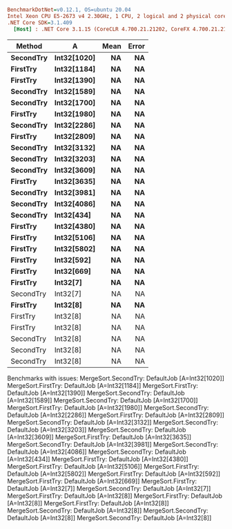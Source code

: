 ``` ini

BenchmarkDotNet=v0.12.1, OS=ubuntu 20.04
Intel Xeon CPU E5-2673 v4 2.30GHz, 1 CPU, 2 logical and 2 physical cores
.NET Core SDK=3.1.409
  [Host] : .NET Core 3.1.15 (CoreCLR 4.700.21.21202, CoreFX 4.700.21.21402), X64 RyuJIT


```
|    Method |           A | Mean | Error |
|---------- |------------ |-----:|------:|
| **SecondTry** | **Int32[1020]** |   **NA** |    **NA** |
|  **FirstTry** | **Int32[1184]** |   **NA** |    **NA** |
|  **FirstTry** | **Int32[1390]** |   **NA** |    **NA** |
| **SecondTry** | **Int32[1589]** |   **NA** |    **NA** |
| **SecondTry** | **Int32[1700]** |   **NA** |    **NA** |
|  **FirstTry** | **Int32[1980]** |   **NA** |    **NA** |
| **SecondTry** | **Int32[2286]** |   **NA** |    **NA** |
|  **FirstTry** | **Int32[2809]** |   **NA** |    **NA** |
| **SecondTry** | **Int32[3132]** |   **NA** |    **NA** |
| **SecondTry** | **Int32[3203]** |   **NA** |    **NA** |
| **SecondTry** | **Int32[3609]** |   **NA** |    **NA** |
|  **FirstTry** | **Int32[3635]** |   **NA** |    **NA** |
| **SecondTry** | **Int32[3981]** |   **NA** |    **NA** |
| **SecondTry** | **Int32[4086]** |   **NA** |    **NA** |
| **SecondTry** |  **Int32[434]** |   **NA** |    **NA** |
|  **FirstTry** | **Int32[4380]** |   **NA** |    **NA** |
|  **FirstTry** | **Int32[5106]** |   **NA** |    **NA** |
|  **FirstTry** | **Int32[5802]** |   **NA** |    **NA** |
|  **FirstTry** |  **Int32[592]** |   **NA** |    **NA** |
|  **FirstTry** |  **Int32[669]** |   **NA** |    **NA** |
|  **FirstTry** |    **Int32[7]** |   **NA** |    **NA** |
| SecondTry |    Int32[7] |   NA |    NA |
|  **FirstTry** |    **Int32[8]** |   **NA** |    **NA** |
|  FirstTry |    Int32[8] |   NA |    NA |
|  FirstTry |    Int32[8] |   NA |    NA |
| SecondTry |    Int32[8] |   NA |    NA |
| SecondTry |    Int32[8] |   NA |    NA |
| SecondTry |    Int32[8] |   NA |    NA |

Benchmarks with issues:
  MergeSort.SecondTry: DefaultJob [A=Int32[1020]]
  MergeSort.FirstTry: DefaultJob [A=Int32[1184]]
  MergeSort.FirstTry: DefaultJob [A=Int32[1390]]
  MergeSort.SecondTry: DefaultJob [A=Int32[1589]]
  MergeSort.SecondTry: DefaultJob [A=Int32[1700]]
  MergeSort.FirstTry: DefaultJob [A=Int32[1980]]
  MergeSort.SecondTry: DefaultJob [A=Int32[2286]]
  MergeSort.FirstTry: DefaultJob [A=Int32[2809]]
  MergeSort.SecondTry: DefaultJob [A=Int32[3132]]
  MergeSort.SecondTry: DefaultJob [A=Int32[3203]]
  MergeSort.SecondTry: DefaultJob [A=Int32[3609]]
  MergeSort.FirstTry: DefaultJob [A=Int32[3635]]
  MergeSort.SecondTry: DefaultJob [A=Int32[3981]]
  MergeSort.SecondTry: DefaultJob [A=Int32[4086]]
  MergeSort.SecondTry: DefaultJob [A=Int32[434]]
  MergeSort.FirstTry: DefaultJob [A=Int32[4380]]
  MergeSort.FirstTry: DefaultJob [A=Int32[5106]]
  MergeSort.FirstTry: DefaultJob [A=Int32[5802]]
  MergeSort.FirstTry: DefaultJob [A=Int32[592]]
  MergeSort.FirstTry: DefaultJob [A=Int32[669]]
  MergeSort.FirstTry: DefaultJob [A=Int32[7]]
  MergeSort.SecondTry: DefaultJob [A=Int32[7]]
  MergeSort.FirstTry: DefaultJob [A=Int32[8]]
  MergeSort.FirstTry: DefaultJob [A=Int32[8]]
  MergeSort.FirstTry: DefaultJob [A=Int32[8]]
  MergeSort.SecondTry: DefaultJob [A=Int32[8]]
  MergeSort.SecondTry: DefaultJob [A=Int32[8]]
  MergeSort.SecondTry: DefaultJob [A=Int32[8]]
